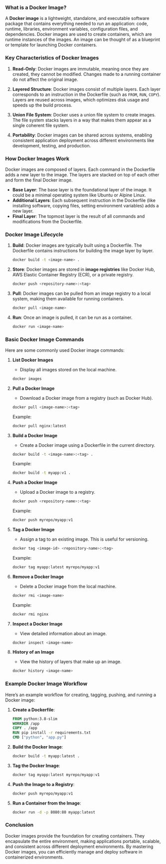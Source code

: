 ### What is a Docker Image?

A **Docker image** is a lightweight, standalone, and executable software package that contains everything needed to run an application: code, runtime, libraries, environment variables, configuration files, and dependencies. Docker images are used to create containers, which are runtime instances of the images. An image can be thought of as a blueprint or template for launching Docker containers.

### Key Characteristics of Docker Images

1. **Read-Only**: Docker images are immutable, meaning once they are created, they cannot be modified. Changes made to a running container do not affect the original image.

2. **Layered Structure**: Docker images consist of multiple layers. Each layer corresponds to an instruction in the Dockerfile (such as `FROM`, `RUN`, `COPY`). Layers are reused across images, which optimizes disk usage and speeds up the build process.

3. **Union File System**: Docker uses a union file system to create images. The file system stacks layers in a way that makes them appear as a single coherent file system.

4. **Portability**: Docker images can be shared across systems, enabling consistent application deployment across different environments like development, testing, and production.

### How Docker Images Work

Docker images are composed of layers. Each command in the Dockerfile adds a new layer to the image. The layers are stacked on top of each other and form the final Docker image.

- **Base Layer**: The base layer is the foundational layer of the image. It could be a minimal operating system like Ubuntu or Alpine Linux.
- **Additional Layers**: Each subsequent instruction in the Dockerfile (like installing software, copying files, setting environment variables) adds a new layer.
- **Final Layer**: The topmost layer is the result of all commands and modifications from the Dockerfile. 

### Docker Image Lifecycle

1. **Build**: Docker images are typically built using a Dockerfile. The Dockerfile contains instructions for building the image layer by layer.
   ```bash
   docker build -t <image-name> .
   ```

2. **Store**: Docker images are stored in **image registries** like Docker Hub, AWS Elastic Container Registry (ECR), or a private registry.
   ```bash
   docker push <repository-name>:<tag>
   ```

3. **Pull**: Docker images can be pulled from an image registry to a local system, making them available for running containers.
   ```bash
   docker pull <image-name>
   ```

4. **Run**: Once an image is pulled, it can be run as a container.
   ```bash
   docker run <image-name>
   ```

### Basic Docker Image Commands

Here are some commonly used Docker image commands:

1. **List Docker Images**
   - Display all images stored on the local machine.
   ```bash
   docker images
   ```

2. **Pull a Docker Image**
   - Download a Docker image from a registry (such as Docker Hub).
   ```bash
   docker pull <image-name>:<tag>
   ```
   Example:
   ```bash
   docker pull nginx:latest
   ```

3. **Build a Docker Image**
   - Create a Docker image using a Dockerfile in the current directory.
   ```bash
   docker build -t <image-name>:<tag> .
   ```
   Example:
   ```bash
   docker build -t myapp:v1 .
   ```

4. **Push a Docker Image**
   - Upload a Docker image to a registry.
   ```bash
   docker push <repository-name>:<tag>
   ```
   Example:
   ```bash
   docker push myrepo/myapp:v1
   ```

5. **Tag a Docker Image**
   - Assign a tag to an existing image. This is useful for versioning.
   ```bash
   docker tag <image-id> <repository-name>:<tag>
   ```
   Example:
   ```bash
   docker tag myapp:latest myrepo/myapp:v1
   ```

6. **Remove a Docker Image**
   - Delete a Docker image from the local machine.
   ```bash
   docker rmi <image-name>
   ```
   Example:
   ```bash
   docker rmi nginx
   ```

7. **Inspect a Docker Image**
   - View detailed information about an image.
   ```bash
   docker inspect <image-name>
   ```

8. **History of an Image**
   - View the history of layers that make up an image.
   ```bash
   docker history <image-name>
   ```

### Example Docker Image Workflow

Here’s an example workflow for creating, tagging, pushing, and running a Docker image:

1. **Create a Dockerfile**:
   ```Dockerfile
   FROM python:3.8-slim
   WORKDIR /app
   COPY . /app
   RUN pip install -r requirements.txt
   CMD ["python", "app.py"]
   ```

2. **Build the Docker Image**:
   ```bash
   docker build -t myapp:latest .
   ```

3. **Tag the Docker Image**:
   ```bash
   docker tag myapp:latest myrepo/myapp:v1
   ```

4. **Push the Image to a Registry**:
   ```bash
   docker push myrepo/myapp:v1
   ```

5. **Run a Container from the Image**:
   ```bash
   docker run -d -p 8080:80 myapp:latest
   ```

### Conclusion

Docker images provide the foundation for creating containers. They encapsulate the entire environment, making applications portable, scalable, and consistent across different deployment environments. By mastering Docker images, you can efficiently manage and deploy software in containerized environments.
